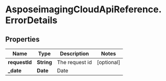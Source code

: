 # AsposeimagingCloudApiReference.ErrorDetails

## Properties
Name | Type | Description | Notes
------------ | ------------- | ------------- | -------------
**requestId** | **String** | The request id | [optional] 
**_date** | **Date** | Date | 



